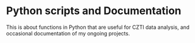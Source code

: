 # Python scripts and Documentation

This is about functions in Python that are useful for CZTI data analysis, and occasional documentation of my ongoing projects.
